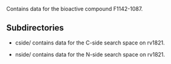 Contains data for the bioactive compound F1142-1087.

## Subdirectories

- cside/ contains data for the C-side search space on rv1821.

- nside/ contains data for the N-side search space on rv1821.

